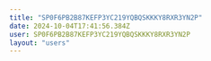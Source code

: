 ```yaml
---
title: "SP0F6PB2B87KEFP3YC219YQBQSKKKY8RXR3YN2P"
date: 2024-10-04T17:41:56.384Z
user: SP0F6PB2B87KEFP3YC219YQBQSKKKY8RXR3YN2P
layout: "users"
---
```

    